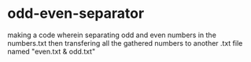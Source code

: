 # odd-even-separator
making a code wherein separating odd and even numbers in the numbers.txt then transfering all the gathered numbers to another .txt file named "even.txt &amp; odd.txt"
